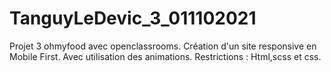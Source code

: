 # TanguyLeDevic_3_011102021
Projet 3 ohmyfood avec openclassrooms.
Création d'un site responsive en Mobile First.
Avec utilisation des animations.
Restrictions : Html,scss et css.
